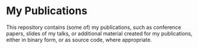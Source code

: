 # My Publications

This repository contains (some of) my publications, such as conference
papers, slides of my talks, or additional material created for my
publications, either in binary form, or as source code, where
appropriate.
